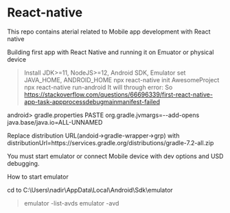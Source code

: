 # React-native
This repo contains aterial related to Mobile app development with React native

Building first app with React Native and running it on Emuator or physical device

>Install JDK>=11, NodeJS>=12, Android SDK, Emulator
>set JAVA_HOME, ANDROID_HOME
>npx react-native init AwesomeProject
>npx react-native run-android
	It will through error: So https://stackoverflow.com/questions/66696339/first-react-native-app-task-appprocessdebugmainmanifest-failed

android> gradle.properties PASTE org.gradle.jvmargs=--add-opens java.base/java.io=ALL-UNNAMED

Replace distribution URL(andoid->gradle-wrapper->grp) with
distributionUrl=https\://services.gradle.org/distributions/gradle-7.2-all.zip 

You must start emulator or connect Mobile device with dev options and USD debugging.

How to start emulator

cd to C:\Users\nadir\AppData\Local\Android\Sdk\emulator
>emulator -list-avds
>emulator -avd <name of Emulator>
